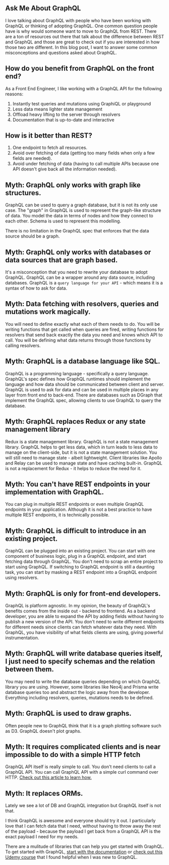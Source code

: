 ## Ask Me About GraphQL 

I love talking about GraphQL with people who have been working with GraphQL or thinking of adopting GraphQL. One common question people have is why would someone want to move to GraphQL from REST. There are a ton of resources out there that talk about the difference between REST and GraphQL and those are great to check out if you are interested in how those two are different. In this blog post, I want to answer some common misconceptions and questions asked about GraphQL.

## How do you benefit from GraphQL on the front end?
As a Front End Engineer, I like working with a GraphQL API for the following reasons:

1. Instantly test queries and mutations using GraphiQL or playground
2. Less data means lighter state management
3. Offload heavy lifting to the server through resolvers
4. Documentation that is up-to-date and interactive

## How is it better than REST? 
1. One endpoint to fetch all resources. 
2. Avoid over fetching of data (getting too many fields when only a few fields are needed).
3. Avoid under fetching of data (having to call multiple APIs because one API doesn't give back all the information needed).


## Myth: GraphQL only works with graph like structures. 
GraphQL can be used to query a graph database, but it is not its only use case. The "graph" in GraphQL is used to represent the graph-like structure of data. You model the data in terms of nodes and how they connect to each other. Schema is used to represent this modelling. 

There is no limitation in the GraphQL spec that enforces that the data source should be a graph.

## Myth: GraphQL only works with databases or data sources that are graph based. 
It's a misconception that you need to rewrite your database to adopt GraphQL. GraphQL can be a wrapper around any data source, including databases. GraphQL is a `query language for your API` - which means it is a syntax of how to ask for data. 

## Myth: Data fetching with resolvers, queries and mutations work magically. 
You will need to define exactly what each of them needs to do. You will be writing functions that get called when queries are fired, writing functions for resolvers that send back exactly the data you need and knows which API to call. You will be defining what data returns through those functions by calling resolvers. 

## Myth: GraphQL is a database language like SQL. 
GraphQL is a programming language - specifically a query language. GraphQL's spec defines how GraphQL runtimes should implement the language and how data should be communicated between client and server. GraphQL is used to ask for data and can be used in multiple places in any layer from front end to back-end. There are databases such as DGraph that implement the GraphQL spec, allowing clients to use GraphQL to query the database.

## Myth: GraphQL replaces Redux or any state management library
Redux is a state management library. GraphQL is not a state management library. GraphQL helps to get less data, which in turn leads to less data to manage on the client-side, but it is not a state management solution. You will still need to manage state - albeit lightweight. Client libraries like Apollo and Relay can be used to manage state and have caching built-in. GraphQL is not a replacement for Redux - it helps to reduce the need for it.

## Myth: You can't have REST endpoints in your implementation with GraphQL. 
You can plug in multiple REST endpoints or even multiple GraphQL endpoints in your application. Although it is not a best practice to have multiple REST endpoints, it is technically possible.

## Myth: GraphQL is difficult to introduce in an existing project. 
GraphQL can be plugged into an existing project. You can start with one component of business logic, plug in a GraphQL endpoint, and start fetching data through GraphQL. You don't need to scrap an entire project to start using GraphQL. If switching to GraphQL endpoint is still a daunting task, you can start by masking a REST endpoint into a GraphQL endpoint using resolvers. 

## Myth: GraphQL is only for front-end developers.
GraphQL is platform agnostic. In my opinion, the beauty of GraphQL's benefits comes from the inside out - backend to frontend. As a backend developer, you are able to expand the API by adding fields without having to publish a new version of the API. You don't need to write different endpoints for different needs since clients can fetch whatever data they need. With GraphQL, you have visibility of what fields clients are using, giving powerful instrumentation. 

## Myth: GraphQL will write database queries itself, I just need to specify schemas and the relation between them.
You may need to write the database queries depending on which GraphQL library you are using. However, some libraries like Neo4j and Prisma write database queries too and abstract the logic away from the developer. Everything including resolvers, queries, mutations needs to be defined.

## Myth: GraphQL is used to draw graphs. 
Often people new to GraphQL think that it is a graph plotting software such as D3. GraphQL doesn't plot graphs. 

## Myth: It requires complicated clients and is near impossible to do with a simple HTTP fetch
GraphQL API itself is really simple to call. You don't need clients to call a GraphQL API. You can call GraphQL API with a simple curl command over HTTP. [Check out this article to learn how.](https://blog.apollographql.com/4-simple-ways-to-call-a-graphql-api-a6807bcdb355)

## Myth: It replaces ORMs. 
Lately we see a lot of DB and GraphQL integration but GraphQL itself is not that.


I think GraphQL is awesome and everyone should try it out. I particularly love that I can fetch data that I need, without having to throw away the rest of the payload - because the payload I get back from a GraphQL API is the exact payload I need for my needs. 

There are a mulitude of libraries that can help you get started with GraphQL. To get started with GraphQL, [start with the documentation](https://graphql.org/learn/) or [check out this Udemy course]( https://www.udemy.com/course/graphql-with-react-course/) that I found helpful when I was new to GraphQL.

